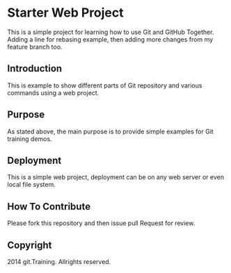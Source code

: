 # Starter Web Project
This is a simple project for
learning how to use Git and GitHub Together. Adding a line for rebasing example, then adding more changes from my feature branch too.

## Introduction

This is example to show different parts of Git repository and various 
commands using a web project.

## Purpose

As stated above, the main purpose is to provide simple examples for Git training demos.
## Deployment
This is a simple web project, deployment can be on any web server
or even local file system.

## How To Contribute
Please fork this repository and then issue pull Request for review.

## Copyright
2014 git.Training. Allrights reserved.
